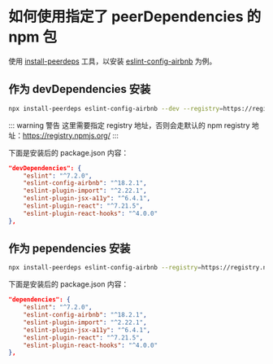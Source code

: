 # 如何使用指定了 peerDependencies 的 npm 包

使用 [install-peerdeps][1] 工具，以安装 [eslint-config-airbnb][2] 为例。

## 作为 devDependencies 安装

```bash
npx install-peerdeps eslint-config-airbnb --dev --registry=https://registry.npm.taobao.org/
```

::: warning 警告
这里需要指定 registry 地址，否则会走默认的 npm registry 地址：https://registry.npmjs.org/
:::

下面是安装后的 package.json 内容：

```json
"devDependencies": {
    "eslint": "^7.2.0",
    "eslint-config-airbnb": "^18.2.1",
    "eslint-plugin-import": "^2.22.1",
    "eslint-plugin-jsx-a11y": "^6.4.1",
    "eslint-plugin-react": "^7.21.5",
    "eslint-plugin-react-hooks": "^4.0.0"
},
```

## 作为 pependencies 安装

```bash
npx install-peerdeps eslint-config-airbnb --registry=https://registry.npm.taobao.org/
```

下面是安装后的 package.json 内容：

```json
"dependencies": {
    "eslint": "^7.2.0",
    "eslint-config-airbnb": "^18.2.1",
    "eslint-plugin-import": "^2.22.1",
    "eslint-plugin-jsx-a11y": "^6.4.1",
    "eslint-plugin-react": "^7.21.5",
    "eslint-plugin-react-hooks": "^4.0.0"
},
```

[1]: https://www.npmjs.com/package/install-peerdeps
[2]: https://www.npmjs.com/package/eslint-config-airbnb
